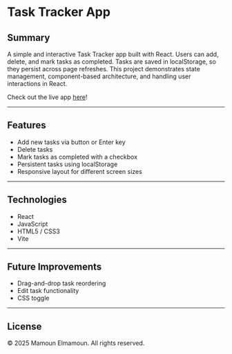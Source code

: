 # Task Tracker App

## Summary

A simple and interactive Task Tracker app built with React. Users can add, delete, and mark tasks as completed. Tasks are saved in localStorage, so they persist across page refreshes. This project demonstrates state management, component-based architecture, and handling user interactions in React.

Check out the live app [here](https://task-tracker-mamoun.netlify.app)!

---

## Features

- Add new tasks via button or Enter key
- Delete tasks
- Mark tasks as completed with a checkbox
- Persistent tasks using localStorage
- Responsive layout for different screen sizes

---

## Technologies

- React
- JavaScript
- HTML5 / CSS3
- Vite

---

## Future Improvements

- Drag-and-drop task reordering
- Edit task functionality
- CSS toggle

---

## License

© 2025 Mamoun Elmamoun. All rights reserved.
